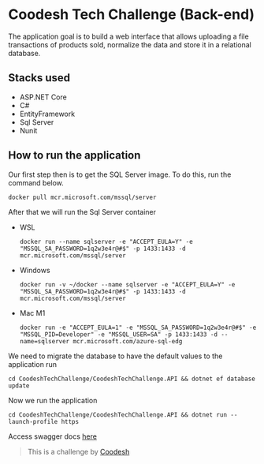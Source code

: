 # Coodesh Tech Challenge (Back-end)

The application goal is to build a web interface that allows uploading a file
transactions of products sold, normalize the data and store it in a
relational database.

## Stacks used
- ASP.NET Core
- C#
- EntityFramework
- Sql Server
- Nunit

## How to run the application

Our first step then is to get the SQL Server image. To do this, run the command below.
```
docker pull mcr.microsoft.com/mssql/server
```

After that we will run the Sql Server container
- WSL
    ```
    docker run --name sqlserver -e "ACCEPT_EULA=Y" -e "MSSQL_SA_PASSWORD=1q2w3e4r@#$" -p 1433:1433 -d mcr.microsoft.com/mssql/server
    ```
- Windows
    ```
    docker run -v ~/docker --name sqlserver -e "ACCEPT_EULA=Y" -e "MSSQL_SA_PASSWORD=1q2w3e4r@#$" -p 1433:1433 -d mcr.microsoft.com/mssql/server
    ```
- Mac M1
    ```
    docker run -e "ACCEPT_EULA=1" -e "MSSQL_SA_PASSWORD=1q2w3e4r@#$" -e "MSSQL_PID=Developer" -e "MSSQL_USER=SA" -p 1433:1433 -d --name=sqlserver mcr.microsoft.com/azure-sql-edg
    ```

We need to migrate the database to have the default values to the application run

```
cd CoodeshTechChallenge/CoodeshTechChallenge.API && dotnet ef database update
```

Now we run the application

```
cd CoodeshTechChallenge/CoodeshTechChallenge.API && dotnet run --launch-profile https
```

Access swagger docs [here](http://localhost:5254/swagger/index.html)

>  This is a challenge by [Coodesh](https://coodesh.com/)
